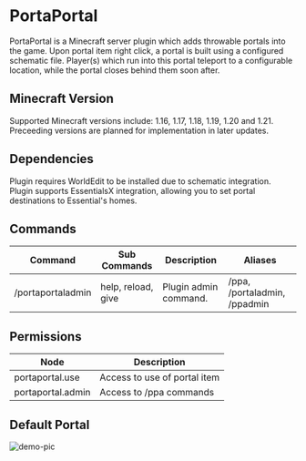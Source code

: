 # PortaPortal
PortaPortal is a Minecraft server plugin which adds throwable portals into the game. Upon portal item right click, a portal is built using a configured schematic file. Player(s) which run into this portal teleport to a configurable location, while the portal closes behind them soon after.

## Minecraft Version
Supported Minecraft versions include: 1.16, 1.17, 1.18, 1.19, 1.20 and 1.21.
Preceeding versions are planned for implementation in later updates.

## Dependencies
Plugin requires WorldEdit to be installed due to schematic integration.
Plugin supports EssentialsX integration, allowing you to set portal destinations to Essential's homes.

## Commands
| Command           | Sub Commands       | Description           | Aliases                         |
| ----------------- | ------------------ | --------------------- | ------------------------------- |
| /portaportaladmin | help, reload, give | Plugin admin command. | /ppa, /portaladmin, /ppadmin    |

## Permissions
| Node              | Description                  |
| ----------------- | ---------------------------- |
| portaportal.use   | Access to use of portal item |
| portaportal.admin | Access to /ppa commands      |

## Default Portal
![demo-pic](https://github.com/user-attachments/assets/04cf9a5d-725b-426b-92d8-03191a5bd4b0)
